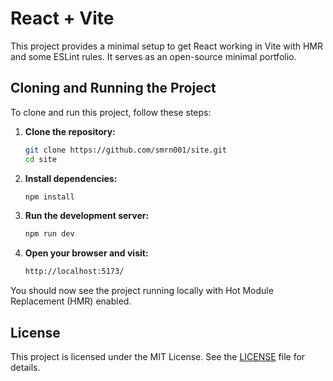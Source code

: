 # React + Vite
This project provides a minimal setup to get React working in Vite with HMR and some ESLint rules. It serves as an open-source minimal portfolio.

## Cloning and Running the Project

To clone and run this project, follow these steps:

1. **Clone the repository:**

    ```sh
    git clone https://github.com/smrn001/site.git
    cd site
    ```

2. **Install dependencies:**

    ```sh
    npm install
    ```

3. **Run the development server:**

    ```sh
    npm run dev
    ```

4. **Open your browser and visit:**

    ```sh
    http://localhost:5173/
    ```

You should now see the project running locally with Hot Module Replacement (HMR) enabled.

## License

This project is licensed under the MIT License. See the [LICENSE](LICENSE) file for details.
